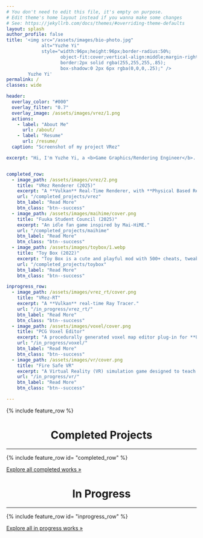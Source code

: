 ```yaml
---
# You don't need to edit this file, it's empty on purpose.
# Edit theme's home layout instead if you wanna make some changes
# See: https://jekyllrb.com/docs/themes/#overriding-theme-defaults
layout: splash
author_profile: false
title: '<img src="/assets/images/bio-photo.jpg"
             alt="Yuzhe Yi"
             style="width:96px;height:96px;border-radius:50%;
                    object-fit:cover;vertical-align:middle;margin-right:12px;
                    border:2px solid rgba(255,255,255,.85);
                    box-shadow:0 2px 6px rgba(0,0,0,.25);" />
        Yuzhe Yi'
permalink: / 
classes: wide

header:
  overlay_color: "#000"
  overlay_filter: "0.7"
  overlay_image: /assets/images/vrez/1.png
  actions:
    - label: "About Me"
      url: /about/
    - label: "Resume"
      url: /resume/
  caption: "Screenshot of my project VRez"

excerpt: "Hi, I'm Yuzhe Yi, a <b>Game Graphics/Rendering Engineer</b>. I'm currently pursuing my Master's degree in Computing Science at University of Alberta."


completed_row:
  - image_path: /assets/images/vrez/2.png
    title: "VRez Renderer (2025)"
    excerpt: "A **Vulkan** Real-Time Renderer, with **Physical Based Rendering**, **Image Based Lighting**,**Forward + Deferred Pipelines**, **Shadow Map**, and **FXAA**."
    url: "/completed_projects/vrez"
    btn_label: "Read More"
    btn_class: "btn--success"
  - image_path: /assets/images/maihime/cover.png
    title: "Fuuka Student Council (2025)"
    excerpt: "An idle fan game inspired by Mai-HiME."
    url: "/completed_projects/maihime"
    btn_label: "Read More"
    btn_class: "btn--success"
  - image_path: /assets/images/toybox/1.webp
    title: "Toy Box (2022)"
    excerpt: "Toy Box is a cute and playful mod with 500+ cheats, tweaks and quality of life improvements for Pathfinder: WoTR."
    url: "/completed_projects/toybox"
    btn_label: "Read More"
    btn_class: "btn--success"

inprogress_row:
  - image_path: /assets/images/vrez_rt/cover.png
    title: "VRez-RT"
    excerpt: "A **Vulkan** real-time Ray Tracer."
    url: "/in_progress/vrez_rt/"
    btn_label: "Read More"
    btn_class: "btn--success"
  - image_path: /assets/images/voxel/cover.png
    title: "PCG Voxel Editor"
    excerpt: "A procedurally generated voxel map editor plug-in for **Unreal Engine 5**."
    url: "/in_progress/voxel/"
    btn_label: "Read More"
    btn_class: "btn--success"
  - image_path: /assets/images/vr/cover.png
    title: "Fire Safe VR"
    excerpt: "A Virtual Reality (VR) simulation game designed to teach essential fire safety and evacuation procedures."
    url: "/in_progress/vr/"
    btn_label: "Read More"
    btn_class: "btn--success"

---
```


{% include feature_row %}

<h1><center>Completed Projects</center></h1>
<hr/>

{% include feature_row id= "completed_row" %}

<p><a class="btn btn--primary" href="{{ "/completed_projects/" | completed-archive }}">Explore all completed works &raquo;</a></p>


<h1><center>In Progress</center></h1>
<hr/>

{% include feature_row id= "inprogress_row" %}

<p><a class="btn btn--primary" href="{{ "/in_progress/" | inprogress-archive }}">Explore all in progress works &raquo;</a></p>
